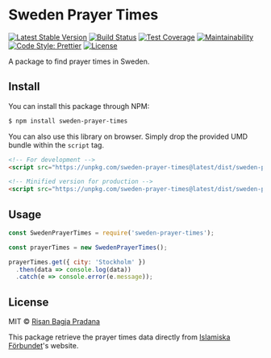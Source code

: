 # Sweden Prayer Times

[![Latest Stable Version](https://img.shields.io/npm/v/sweden-prayer-times.svg)](https://www.npmjs.com/package/sweden-prayer-times)
[![Build Status](https://travis-ci.org/risan/sweden-prayer-times.svg?branch=master)](https://travis-ci.org/risan/sweden-prayer-times)
[![Test Coverage](https://api.codeclimate.com/v1/badges/d280abf72f4f0d414dae/test_coverage)](https://codeclimate.com/github/risan/sweden-prayer-times/test_coverage)
[![Maintainability](https://api.codeclimate.com/v1/badges/d280abf72f4f0d414dae/maintainability)](https://codeclimate.com/github/risan/sweden-prayer-times/maintainability)
[![Code Style: Prettier](https://img.shields.io/badge/code_style-prettier-ff69b4.svg)](https://github.com/risan/sweden-prayer-times)
[![License](https://img.shields.io/npm/l/sweden-prayer-times.svg)](https://www.npmjs.com/package/sweden-prayer-times)

A package to find prayer times in Sweden.

## Install

You can install this package through NPM:

```bash
$ npm install sweden-prayer-times
```

You can also use this library on browser. Simply drop the provided UMD bundle within the `script` tag.

```html
<!-- For development -->
<script src="https://unpkg.com/sweden-prayer-times@latest/dist/sweden-prayer-times.umd.js"></script>

<!-- Minified version for production -->
<script src="https://unpkg.com/sweden-prayer-times@latest/dist/sweden-prayer-times.umd.min.js"></script>
```

## Usage

```js
const SwedenPrayerTimes = require('sweden-prayer-times');

const prayerTimes = new SwedenPrayerTimes();

prayerTimes.get({ city: 'Stockholm' })
  .then(data => console.log(data))
  .catch(e => console.error(e.message));
```

## License

MIT © [Risan Bagja Pradana](https://risan.io)

This package retrieve the prayer times data directly from [Islamiska Förbundet](http://www.islamiskaforbundet.se)'s website.
